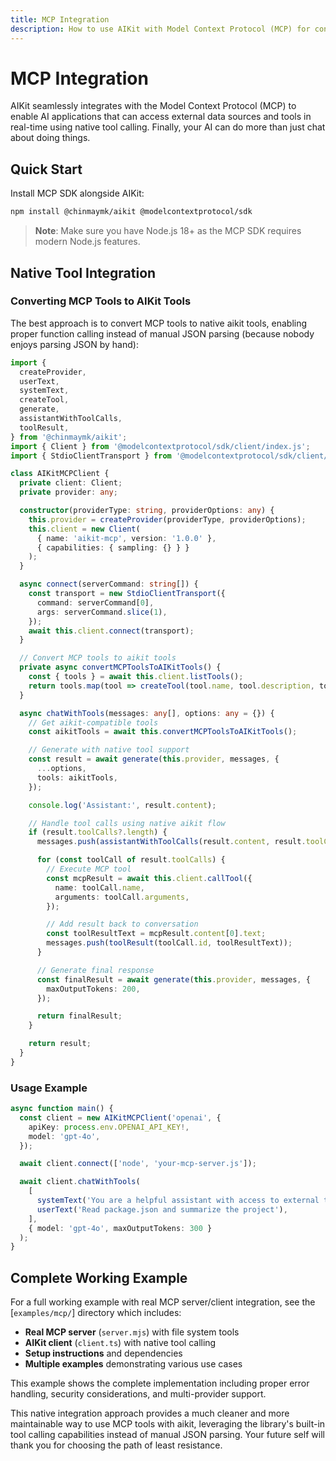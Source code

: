 ```yaml
---
title: MCP Integration
description: How to use AIKit with Model Context Protocol (MCP) for context-aware AI applications
---
```


# MCP Integration

AIKit seamlessly integrates with the Model Context Protocol (MCP) to enable AI applications that can access external data sources and tools in real-time using native tool calling. Finally, your AI can do more than just chat about doing things.

## Quick Start

Install MCP SDK alongside AIKit:

```bash
npm install @chinmaymk/aikit @modelcontextprotocol/sdk
```

> **Note**: Make sure you have Node.js 18+ as the MCP SDK requires modern Node.js features.

## Native Tool Integration

### Converting MCP Tools to AIKit Tools

The best approach is to convert MCP tools to native aikit tools, enabling proper function calling instead of manual JSON parsing (because nobody enjoys parsing JSON by hand):

```typescript
import {
  createProvider,
  userText,
  systemText,
  createTool,
  generate,
  assistantWithToolCalls,
  toolResult,
} from '@chinmaymk/aikit';
import { Client } from '@modelcontextprotocol/sdk/client/index.js';
import { StdioClientTransport } from '@modelcontextprotocol/sdk/client/stdio.js';

class AIKitMCPClient {
  private client: Client;
  private provider: any;

  constructor(providerType: string, providerOptions: any) {
    this.provider = createProvider(providerType, providerOptions);
    this.client = new Client(
      { name: 'aikit-mcp', version: '1.0.0' },
      { capabilities: { sampling: {} } }
    );
  }

  async connect(serverCommand: string[]) {
    const transport = new StdioClientTransport({
      command: serverCommand[0],
      args: serverCommand.slice(1),
    });
    await this.client.connect(transport);
  }

  // Convert MCP tools to aikit tools
  private async convertMCPToolsToAIKitTools() {
    const { tools } = await this.client.listTools();
    return tools.map(tool => createTool(tool.name, tool.description, tool.inputSchema));
  }

  async chatWithTools(messages: any[], options: any = {}) {
    // Get aikit-compatible tools
    const aikitTools = await this.convertMCPToolsToAIKitTools();

    // Generate with native tool support
    const result = await generate(this.provider, messages, {
      ...options,
      tools: aikitTools,
    });

    console.log('Assistant:', result.content);

    // Handle tool calls using native aikit flow
    if (result.toolCalls?.length) {
      messages.push(assistantWithToolCalls(result.content, result.toolCalls));

      for (const toolCall of result.toolCalls) {
        // Execute MCP tool
        const mcpResult = await this.client.callTool({
          name: toolCall.name,
          arguments: toolCall.arguments,
        });

        // Add result back to conversation
        const toolResultText = mcpResult.content[0].text;
        messages.push(toolResult(toolCall.id, toolResultText));
      }

      // Generate final response
      const finalResult = await generate(this.provider, messages, {
        maxOutputTokens: 200,
      });

      return finalResult;
    }

    return result;
  }
}
```

### Usage Example

```typescript
async function main() {
  const client = new AIKitMCPClient('openai', {
    apiKey: process.env.OPENAI_API_KEY!,
    model: 'gpt-4o',
  });

  await client.connect(['node', 'your-mcp-server.js']);

  await client.chatWithTools(
    [
      systemText('You are a helpful assistant with access to external tools.'),
      userText('Read package.json and summarize the project'),
    ],
    { model: 'gpt-4o', maxOutputTokens: 300 }
  );
}
```

## Complete Working Example

For a full working example with real MCP server/client integration, see the [`examples/mcp/`] directory which includes:

- **Real MCP server** (`server.mjs`) with file system tools
- **AIKit client** (`client.ts`) with native tool calling
- **Setup instructions** and dependencies
- **Multiple examples** demonstrating various use cases

This example shows the complete implementation including proper error handling, security considerations, and multi-provider support.

This native integration approach provides a much cleaner and more maintainable way to use MCP tools with aikit, leveraging the library's built-in tool calling capabilities instead of manual JSON parsing. Your future self will thank you for choosing the path of least resistance.
